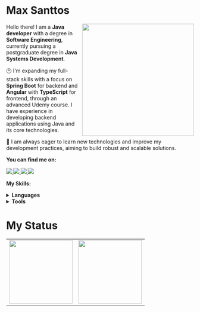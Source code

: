 # Max Santtos


<img src="https://iili.io/HyiXz8P.png" min-width="300px" max-width="300px" width="300px" align="right">

<p align="left">
      Hello there! I am a <strong>Java developer</strong> with a degree in <strong>Software Engineering</strong>, currently pursuing a postgraduate degree in <strong>Java Systems Development</strong>.
</p>

<p align="left">
      🕑 I'm expanding my full-stack skills with a focus on <strong>Spring Boot</strong> for backend and <strong>Angular</strong> with <strong>TypeScript</strong> for frontend, through an advanced Udemy course. I have experience in developing backend applications using Java and its core technologies.
</p>

<p align="left">
      🚀 I am always eager to learn new technologies and improve my development practices, aiming to build robust and scalable solutions.
</p>


<p align="left">
 <strong>You can find me on:<strong>
</p>
<p align="left">
<a href="mailto:sandypiropodev@gmail.com">
  <img src="https://img.shields.io/badge/-Gmail-gray?style=flat-square&labelColor=white&logo=gmail&logoColor=gray&link=mailto:maxsuelsanttos3@gmail.com" />
</a>

<a href="https://discord.gg/Rimura#3430" alt="Discord">
  <img src="https://img.shields.io/badge/-Discord-gray?style=flat-square&labelColor=gray&logo=discord&logoColor=white&link=https://discord.gg/miojodetomate#4047"/>
</a>

<a href="https://twitter.com/Santtos2Ms" alt="Twitter">
  <img src="https://img.shields.io/badge/-Twitter-gray?style=flat-square&labelColor=gray&logo=twitter&logoColor=white"/>
</a>

<a href="https://www.linkedin.com/in/maxsuelsanttos/" alt="LinkedIn">
  <img src="https://img.shields.io/badge/-Linkedin-gray?style=flat-square&labelColor=gray&logo=Linkedin&logoColor=white&link=https://www.linkedin.com/in/sandy-piropo-67b113217/"/>
</a>

<strong>My Skills:<strong>

 <details>
    <summary>Languages</summary>

  ![Python](https://img.shields.io/badge/python-100000?style=for-the-badge&logo=python&logoColor=blue)
  ![Java](https://img.shields.io/badge/Java-100000?style=for-the-badge&logo=CoffeeScript)
  ![Sping](https://img.shields.io/badge/Spring-6DB33F?style=for-the-badge&logo=spring&logoColor=white)
  ![C](https://img.shields.io/badge/C-100000?style=for-the-badge&logo=C&logoColor=gray)
  ![CSS3](https://img.shields.io/badge/css3-100000?style=for-the-badge&logo=css3&logoColor=blue)
  ![HTML5](https://img.shields.io/badge/html-100000?style=for-the-badge&logo=html5)
  ![Angular](https://img.shields.io/badge/angular-%23DD0031.svg?style=for-the-badge&logo=angular&logoColor=white)
  ![Bootstrap](https://img.shields.io/badge/bootstrap-%238511FA.svg?style=for-the-badge&logo=bootstrap&logoColor=white)
  </details>

  <details>
    <summary>Tools</summary>

  ![Git](https://img.shields.io/badge/git-100000?style=for-the-badge&logo=git)
  ![Postman](https://img.shields.io/badge/postman-100000?style=for-the-badge&logo=postman)
  ![MySQL](https://img.shields.io/badge/mysql-%2300f.svg?style=for-the-badge&logo=mysql&logoColor=white)
  ![Docker](https://img.shields.io/badge/docker-%230db7ed.svg?style=for-the-badge&logo=docker&logoColor=white)
  </details>

# My Status

<div>
  <table style="margin: 0 auto;" align="center">
    <tr>
      <td>
        <img height="170px" src="https://github-readme-streak-stats.herokuapp.com/?user=maxsanttos&theme=react&hide_border=false"/>
        <a href="https://github.com/maxsanttos">
      </td>
      <td>
        <img height="170px" src="https://github-readme-stats.vercel.app/api/top-langs/?username=maxsanttos&layout=compact&theme=react&count_private=true"/>
      </td>
    </tr>
  </table>
</div>




